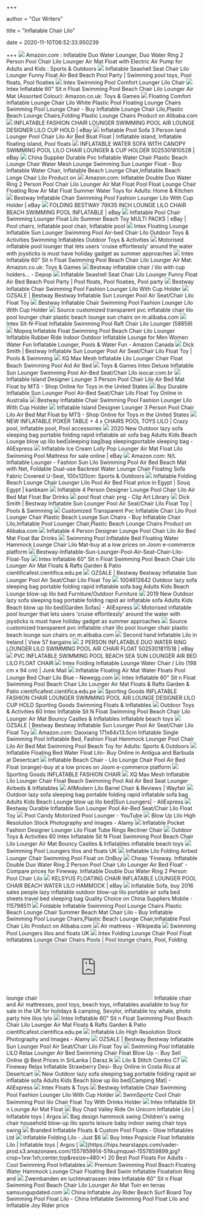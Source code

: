+++
        
author = "Our Writers"
        
title = "Inflatable Chair Lilo"
        
date = 2020-11-10T06:52:33.950239
        
+++
[ ![](https://images-na.ssl-images-amazon.com/images/I/61h8ZFKMJpL._AC_SX425_.jpg)](https://images-na.ssl-images-amazon.com/images/I/61h8ZFKMJpL._AC_SX425_.jpg) Amazon.com : Inflatable Duo Water Lounger, Duo Water Ring 2 Person Pool Chair  Lilo Lounger Air Mat Float with Electric Air Pump for Adults and Kids :  Sports & Outdoors
[ ![](https://i.pinimg.com/originals/b9/20/a7/b920a77eaf83e667ef058538ffe8b78f.jpg)](https://i.pinimg.com/originals/b9/20/a7/b920a77eaf83e667ef058538ffe8b78f.jpg) Inflatable Seashell Seat Chair Lilo Lounger Funny Float Air Bed Beach Pool  Party | Swimming pool toys, Pool floats, Pool floaties
[ ![](https://cdn11.bigcommerce.com/s-fkhd5nhp/images/stencil/1280x1280/products/1033/3105/comfort__67108.1403517794.jpg?c=2)](https://cdn11.bigcommerce.com/s-fkhd5nhp/images/stencil/1280x1280/products/1033/3105/comfort__67108.1403517794.jpg?c=2) Intex Swimming Pool Comfort Lounger Lilo Chair
[ ![](https://images-na.ssl-images-amazon.com/images/I/811gxkfyyKL._AC_SL1500_.jpg)](https://images-na.ssl-images-amazon.com/images/I/811gxkfyyKL._AC_SL1500_.jpg) Intex Inflatable 60" Sit n Float Swimming Pool Beach Chair Lilo Lounger Air  Mat (Assorted Colour): Amazon.co.uk: Toys & Games
[ ![](https://sc01.alicdn.com/kf/H093554188946482cacca019136c7057d8.jpg_350x350.jpg)](https://sc01.alicdn.com/kf/H093554188946482cacca019136c7057d8.jpg_350x350.jpg) Floating Comfort Inflatable Lounge Chair Lilo White Plastic Pool Floating  Lounge Chairs Swimming Pool Lounge Chair - Buy Inflatable Lounge Chair Lilo,Plastic  Beach Lounge Chairs,Folding Plastic Lounge Chairs Product on Alibaba.com
[ ![](https://images.sashtime.co.uk/test1/81061.jpg)](https://images.sashtime.co.uk/test1/81061.jpg) INFLATABLE FASHION CHAIR LOUNGER SWIMMING POOL AIR LOUNGE DESIGNER LILO CUP  HOLD | eBay
[ ![](https://i.pinimg.com/originals/90/f6/03/90f603299e50d35b44fffe6e677fdddc.jpg)](https://i.pinimg.com/originals/90/f6/03/90f603299e50d35b44fffe6e677fdddc.jpg) Inflatable PooI Sofa 3 Person land Lounger Pool Chair Lilo Air Bed Boat  Float | Inflatable island, Inflatable floating island, Pool floats
[ ![](https://i.ebayimg.com/images/g/62gAAOSwy9VdTbg2/s-l300.jpg)](https://i.ebayimg.com/images/g/62gAAOSwy9VdTbg2/s-l300.jpg) INFLATABLE WATER SOFA WITH CANOPY SWIMMING POOL LILO CHAIR LOUNGER & CUP  HOLDER 5025301810528 | eBay
[ ![](https://sc01.alicdn.com/kf/HTB1VS4lHVXXXXcCXpXXq6xXFXXXQ/223147478/HTB1VS4lHVXXXXcCXpXXq6xXFXXXQ.jpg)](https://sc01.alicdn.com/kf/HTB1VS4lHVXXXXcCXpXXq6xXFXXXQ/223147478/HTB1VS4lHVXXXXcCXpXXq6xXFXXXQ.jpg) China Supplier Durable Pvc Inflatable Water Chair Plastic Beach Lounge Chair  Water Mesh Lounge Swimming Sun Lounger Float - Buy Inflatable Water Chair, Inflatable Beach Lounge Chair,Inflatable Beach Longe Chair Lilo Product on
[ ![](https://images-na.ssl-images-amazon.com/images/I/51XM5rJkx-L._AC_SX522_.jpg)](https://images-na.ssl-images-amazon.com/images/I/51XM5rJkx-L._AC_SX522_.jpg) Amazon.com: Inflatable Double Duo Water Ring 2 Person Pool Chair Lilo  Lounger Air Mat Float Pool Float Lounge Chair Floating Row Air Mat Float  Summer Water Toys for Adults: Home & Kitchen
[ ![](https://i.ebayimg.com/images/g/hkwAAOSwe7ZcWaLz/s-l300.jpg)](https://i.ebayimg.com/images/g/hkwAAOSwe7ZcWaLz/s-l300.jpg) Bestway Inflatable Chair Swimming Pool Fashion Lounger Lilo With Cup Holder  | eBay
[ ![](https://i.ebayimg.com/images/g/z40AAOSwoMFeAMzs/s-l300.jpg)](https://i.ebayimg.com/images/g/z40AAOSwoMFeAMzs/s-l300.jpg) FOLDING BESTWAY 79X35 INCH LOUNGE LILO CHAIR BEACH SWIMMING POOL INFLATABLE  | eBay
[ ![](https://i.pinimg.com/originals/95/2b/f6/952bf6cee58b74817dd257a321b3790e.jpg)](https://i.pinimg.com/originals/95/2b/f6/952bf6cee58b74817dd257a321b3790e.jpg) Inflatable Pool Chair Swimming Lounger Float Lilo Summer Beach Toy MULTI  PACKS | eBay | Pool chairs, Inflatable pool chair, Inflatable pool
[ ![](https://i.pinimg.com/originals/f7/0f/05/f70f054ce6c7076e371a04401afcb666.jpg)](https://i.pinimg.com/originals/f7/0f/05/f70f054ce6c7076e371a04401afcb666.jpg) Intex Floating Lounge Inflatable Sun Lounger Swimming Pool Air-bed Chair  Lilo Outdoor Toys & Activities Swimming Inflatables Outdoor Toys &  Activities
[ ![](https://www.thesun.co.uk/wp-content/uploads/2019/04/NINTCHDBPICT000483225965-e1555328265665.jpg)](https://www.thesun.co.uk/wp-content/uploads/2019/04/NINTCHDBPICT000483225965-e1555328265665.jpg) Motorised inflatable pool lounger that lets users 'cruise effortlessly'  around the water with joysticks is must have holiday gadget as summer  approaches
[ ![](https://images-na.ssl-images-amazon.com/images/I/91oHxgQvZxL._AC_SX355_.jpg)](https://images-na.ssl-images-amazon.com/images/I/91oHxgQvZxL._AC_SX355_.jpg) Intex Inflatable 60" Sit n Float Swimming Pool Beach Chair Lilo Lounger Air  Mat: Amazon.co.uk: Toys & Games
[ ![](https://d2h1pu99sxkfvn.cloudfront.net/b0/3796920/512854115_5RUJ2Zv6Lr/P0.jpg)](https://d2h1pu99sxkfvn.cloudfront.net/b0/3796920/512854115_5RUJ2Zv6Lr/P0.jpg) Bestway inflatable chair / lilo with cup holders... - Depop
[ ![](https://i.pinimg.com/originals/b4/58/87/b458877a036a9965b3942686778c6f55.jpg)](https://i.pinimg.com/originals/b4/58/87/b458877a036a9965b3942686778c6f55.jpg) Inflatable Seashell Seat Chair Lilo Lounger Funny Float Air Bed Beach Pool  Party | Pool floats, Pool floaties, Pool party
[ ![](https://m.media-amazon.com/images/I/51h-CLyR6AL._SR500,500_.jpg)](https://m.media-amazon.com/images/I/51h-CLyR6AL._SR500,500_.jpg) Bestway Inflatable Chair Swimming Pool Fashion Lounger Lilo With Cup Holder
[ ![](https://cdn.mysalemarketplace.com/v1/files/c07c843b-50ab-45ff-837e-534402e8388f/9d948fa4c0583abec744bc77a58ce3b7.jpg?profile=img&b)](https://cdn.mysalemarketplace.com/v1/files/c07c843b-50ab-45ff-837e-534402e8388f/9d948fa4c0583abec744bc77a58ce3b7.jpg?profile=img&b) OZSALE | Bestway Bestway Inflatable Sun Lounger Pool Air Seat/Chair Lilo  Float Toy
[ ![](https://images-na.ssl-images-amazon.com/images/I/71ckA2oII9L._SL1200_.jpg)](https://images-na.ssl-images-amazon.com/images/I/71ckA2oII9L._SL1200_.jpg) Bestway Inflatable Chair Swimming Pool Fashion Lounger Lilo With Cup Holder
[ ![](https://sc02.alicdn.com/kf/H946889eb0da34a75a3577e0b4c1f3c3ah.jpg_640x640.jpg)](https://sc02.alicdn.com/kf/H946889eb0da34a75a3577e0b4c1f3c3ah.jpg_640x640.jpg) Source customized transparent pvc inflatable chair lilo pool lounger chair  plastic beach lounge sun chairs on m.alibaba.com
[ ![](https://cdn11.bigcommerce.com/s-fkhd5nhp/images/stencil/1280x1280/products/1368/4138/sit_n_float_yellow__07808.1426154481.jpg?c=2)](https://cdn11.bigcommerce.com/s-fkhd5nhp/images/stencil/1280x1280/products/1368/4138/sit_n_float_yellow__07808.1426154481.jpg?c=2) Intex Sit-N-Float Inflatable Swimming Pool Raft Chair Lilo Lounger (58859)
[ ![](https://images-na.ssl-images-amazon.com/images/I/61CJDS4RE9L._AC_SX466_.jpg)](https://images-na.ssl-images-amazon.com/images/I/61CJDS4RE9L._AC_SX466_.jpg) Mopoq Inflatable Float Swimming Pool Beach Chair Lilo Lounger Inflatable  Rubber Ride Indoor Outdoor Inflatable Lounge for Men Women Water Fun  Inflatable Lounger, Pools & Water Fun - Amazon Canada
[ ![](https://assets.kogan.com/images/new-aim/NAI-BW-FLOAT-43028/1-9f1048720e-bw-float-43028-99.jpg?auto=webp&canvas=1200%2C630&fit=bounds&height=630&quality=75&width=1200)](https://assets.kogan.com/images/new-aim/NAI-BW-FLOAT-43028/1-9f1048720e-bw-float-43028-99.jpg?auto=webp&canvas=1200%2C630&fit=bounds&height=630&quality=75&width=1200) Dick Smith | Bestway Inflatable Sun Lounger Pool Air Seat/Chair Lilo Float  Toy | Pools & Swimming
[ ![](https://images-na.ssl-images-amazon.com/images/I/61gEBtqoNZL._AC_SL1000_.jpg)](https://images-na.ssl-images-amazon.com/images/I/61gEBtqoNZL._AC_SL1000_.jpg) XQ Max Mesh Inflatable Lilo Lounger Chair Float Beach Swimming Pool Aid Air  Bed
[ ![](http://thumb1.zeppy.io/d/l400/pict/193278329382/jilong-strawberry-inflatable-pool-float-lounger-lilo-mattress-air-bed-water-fun)](http://thumb1.zeppy.io/d/l400/pict/193278329382/jilong-strawberry-inflatable-pool-float-lounger-lilo-mattress-air-bed-water-fun) Toys & Games Intex Deluxe Inflatable Sun Lounger Swimming Pool Air-Bed Seat/Chair  Lilo isocar.com.br
[ ![](https://cdn-o.fishpond.com/0063/909/537/183103954/original.jpeg)](https://cdn-o.fishpond.com/0063/909/537/183103954/original.jpeg) Inflatable Island Designer Lounger 3 Person Pool Chair Lilo Air Bed Mat  Float by MTS - Shop Online for Toys in the United States
[ ![](https://cdn.shopify.com/s/files/1/1293/8737/products/BW-FLOAT-43028-06_560X560.jpg?v=1583499390)](https://cdn.shopify.com/s/files/1/1293/8737/products/BW-FLOAT-43028-06_560X560.jpg?v=1583499390) Buy Durable Inflatable Sun Lounger Pool Air-Bed Seat/Chair Lilo Float Toy  Online in Australia
[ ![](http://thumb1.zeppy.io/d/l400/pict/392578805147/inflatable-floating-water-hammock-float-pool-lounge-bed-swimming-chair-beach-da)](http://thumb1.zeppy.io/d/l400/pict/392578805147/inflatable-floating-water-hammock-float-pool-lounge-bed-swimming-chair-beach-da) Bestway Inflatable Chair Swimming Pool Fashion Lounger Lilo With Cup Holder
[ ![](https://cdn-o.fishpond.com/0063/909/537/183103955/original.jpeg)](https://cdn-o.fishpond.com/0063/909/537/183103955/original.jpeg) Inflatable Island Designer Lounger 3 Person Pool Chair Lilo Air Bed Mat  Float by MTS - Shop Online for Toys in the United States
[ ![](https://i.pinimg.com/474x/4c/db/ab/4cdbab926e24c422139e822e6e368b1e--poker-table-card-tables.jpg)](https://i.pinimg.com/474x/4c/db/ab/4cdbab926e24c422139e822e6e368b1e--poker-table-card-tables.jpg) NEW INFLATABLE POKER TABLE + 4 x CHAIRS POOL TOYS LILO | Crazy pool,  Inflatable pool, Pool accessories
[ ![](http://ae01.alicdn.com/kf/HTB1KhIwaV9gSKJjSspbq6zeNXXaK.jpg_q50.jpg)](http://ae01.alicdn.com/kf/HTB1KhIwaV9gSKJjSspbq6zeNXXaK.jpg_q50.jpg) 2020 New Outdoor lazy sofa sleeping bag portable folding rapid inflatable  air sofa bag Adults Kids Beach Lounge blow up lilo bed|sleeping bag|bag  sleepingportable sleeping bag - AliExpress
[ ![](https://i.ebayimg.com/images/g/--oAAOSwxoxfH~nl/s-l640.jpg)](https://i.ebayimg.com/images/g/--oAAOSwxoxfH~nl/s-l640.jpg) Inflatable Ice Cream Lolly Pop Lounger Air Mat Float Lilo Swimming Pool  Mattress for sale online | eBay
[ ![](https://images-na.ssl-images-amazon.com/images/I/51lO01CPdeL._AC_SX425_.jpg)](https://images-na.ssl-images-amazon.com/images/I/51lO01CPdeL._AC_SX425_.jpg) Amazon.com: N/L Inflatable Lounger - Fashion Sun Lilo Swimming Pool Air Bed  Beach Mat with Net, Foldable Dual-use Backrest Water Lounge Chair Floating  Sofa Fabric Covered U-Seat, 100x120cm: Sports & Outdoors
[ ![](https://cf2.s3.souqcdn.com/item/2017/08/30/23/94/13/01/item_XL_23941301_34820444.jpg)](https://cf2.s3.souqcdn.com/item/2017/08/30/23/94/13/01/item_XL_23941301_34820444.jpg) Inflatable Folding Beach Lounge Chair Lounger Lilo Pool Air Bed Float price  in Egypt | Souq Egypt | kanbkam
[ ![](http://inflatableswimminggroup.com/images/Inflatable-4-Person-Designer-Lounge-Pool-Chair-Lilo-Air-Bed-Mat-Float-Bar-Drinks-01-smzm.jpg)](http://inflatableswimminggroup.com/images/Inflatable-4-Person-Designer-Lounge-Pool-Chair-Lilo-Air-Bed-Mat-Float-Bar-Drinks-01-smzm.jpg) Inflatable 4 Person Designer Lounge Pool Chair Lilo Air Bed Mat Float Bar  Drinks
[ ![](http://clipart-library.com/images/dT9XozEBc.jpg)](http://clipart-library.com/images/dT9XozEBc.jpg) pool float chair png - Clip Art Library
[ ![](https://assets.kogan.com/images/new-aim/NAI-BW-FLOAT-43028/8-f765348b63-bw-float-43028-06.jpg?auto=webp&canvas=753%2C502&fit=bounds&height=502&quality=75&width=753)](https://assets.kogan.com/images/new-aim/NAI-BW-FLOAT-43028/8-f765348b63-bw-float-43028-06.jpg?auto=webp&canvas=753%2C502&fit=bounds&height=502&quality=75&width=753) Dick Smith | Bestway Inflatable Sun Lounger Pool Air Seat/Chair Lilo Float  Toy | Pools & Swimming
[ ![](https://sc01.alicdn.com/kf/HTB1HmqHIXXXXXazXVXXq6xXFXXX3/223147478/HTB1HmqHIXXXXXazXVXXq6xXFXXX3.jpg)](https://sc01.alicdn.com/kf/HTB1HmqHIXXXXXazXVXXq6xXFXXX3/223147478/HTB1HmqHIXXXXXazXVXXq6xXFXXX3.jpg) Customized Transparent Pvc Inflatable Chair Lilo Pool Lounger Chair Plastic  Beach Lounge Sun Chairs - Buy Inflatable Chair Lilo,Inflatable Pool Lounger  Chair,Plastic Beach Lounge Chairs Product on Alibaba.com
[ ![](http://inflatableswimminggroup.com/images/Inflatable-4-Person-Designer-Lounge-Pool-Chair-Lilo-Air-Bed-Mat-Float-Bar-Drinks-02-of.jpg)](http://inflatableswimminggroup.com/images/Inflatable-4-Person-Designer-Lounge-Pool-Chair-Lilo-Air-Bed-Mat-Float-Bar-Drinks-02-of.jpg) Inflatable 4 Person Designer Lounge Pool Chair Lilo Air Bed Mat Float Bar  Drinks
[ ![](https://img.joomcdn.net/4d859919535a698d2730fb45b8126961aec8437d_original.jpeg)](https://img.joomcdn.net/4d859919535a698d2730fb45b8126961aec8437d_original.jpeg) Swimming Pool Inflatable Bed Floating Water Hammock Lounge Chair Lilo  Mat-buy at a low prices on Joom e-commerce platform
[ ![](https://img.tradingpost.com.au/9JZ3LWVQ/3W638F/K9JL-Boxed640x480.jpg)](https://img.tradingpost.com.au/9JZ3LWVQ/3W638F/K9JL-Boxed640x480.jpg) Bestway-Inflatable-Sun-Lounger-Pool-Air-Seat-Chair-Lilo-Float-Toy
[ ![](https://i.ebayimg.com/00/s/NTAwWDUwMA==/z/0SMAAOSwxM1dMeQi/$_1.JPG)](https://i.ebayimg.com/00/s/NTAwWDUwMA==/z/0SMAAOSwxM1dMeQi/$_1.JPG) Intex Inflatable 60" Sit n Float Swimming Pool Beach Chair Lilo Lounger Air  Mat Floats & Rafts Garden & Patio cientificafest.cientifica.edu.pe
[ ![](https://cdn.mysalemarketplace.com/v1/files/c07c843b-50ab-45ff-837e-534402e8388f/8354aa88bd66362c72d9dbef0bafd707.jpg?profile=img&b)](https://cdn.mysalemarketplace.com/v1/files/c07c843b-50ab-45ff-837e-534402e8388f/8354aa88bd66362c72d9dbef0bafd707.jpg?profile=img&b) OZSALE | Bestway Bestway Inflatable Sun Lounger Pool Air Seat/Chair Lilo  Float Toy
[ ![](https://cdn.substack.com/image/fetch/f_auto,q_auto:good,fl_progressive:steep/https%3A%2F%2Fbucketeer-e05bbc84-baa3-437e-9518-adb32be77984.s3.amazonaws.com%2Fpublic%2Fimages%2F179f28fb-659d-405f-84c7-18d5ca8ba5eb_800x800.jpeg)](https://cdn.substack.com/image/fetch/f_auto,q_auto:good,fl_progressive:steep/https%3A%2F%2Fbucketeer-e05bbc84-baa3-437e-9518-adb32be77984.s3.amazonaws.com%2Fpublic%2Fimages%2F179f28fb-659d-405f-84c7-18d5ca8ba5eb_800x800.jpeg) 1004612642 Outdoor lazy sofa sleeping bag portable folding rapid inflatable  sofa bag Adults Kids Beach Lounge blow-up lilo bed Furniture/Outdoor  Furniture
[ ![](https://ae01.alicdn.com/kf/HTB1.M5jL9rqK1RjSZK9q6xyypXa0/2019-New-Outdoor-lazy-sofa-sleeping-bag-portable-folding-rapid-air-inflatable-sofa-Adults-Kids-Beach.jpg_960x960.jpg)](https://ae01.alicdn.com/kf/HTB1.M5jL9rqK1RjSZK9q6xyypXa0/2019-New-Outdoor-lazy-sofa-sleeping-bag-portable-folding-rapid-air-inflatable-sofa-Adults-Kids-Beach.jpg_960x960.jpg) 2019 New Outdoor lazy sofa sleeping bag portable folding rapid air  inflatable sofa Adults Kids Beach blow up lilo bed|Garden Sofas| -  AliExpress
[ ![](https://www.thesun.co.uk/wp-content/uploads/2019/04/NINTCHDBPICT000483225966-e1555328322392.jpg)](https://www.thesun.co.uk/wp-content/uploads/2019/04/NINTCHDBPICT000483225966-e1555328322392.jpg) Motorised inflatable pool lounger that lets users 'cruise effortlessly'  around the water with joysticks is must have holiday gadget as summer  approaches
[ ![](http://g02.s.alicdn.com/kf/HTB1WA59IXXXXXavXpXXq6xXFXXXW/223147478/HTB1WA59IXXXXXavXpXXq6xXFXXXW.jpg)](http://g02.s.alicdn.com/kf/HTB1WA59IXXXXXavXpXXq6xXFXXXW/223147478/HTB1WA59IXXXXXavXpXXq6xXFXXXW.jpg) Source customized transparent pvc inflatable chair lilo pool lounger chair  plastic beach lounge sun chairs on m.alibaba.com
[ ![](https://www.for-sale.ie/sh-img/product_image_119_3_24_14_37_55_inflatable%2Blilo.jpg)](https://www.for-sale.ie/sh-img/product_image_119_3_24_14_37_55_inflatable%2Blilo.jpg) Second hand Inflatable Lilo in Ireland | View 57 bargains
[ ![](https://i.ebayimg.com/images/g/XWoAAOSwJ9RdTboC/s-l300.jpg)](https://i.ebayimg.com/images/g/XWoAAOSwJ9RdTboC/s-l300.jpg) 2 PERSON INFLATABLE DUO WATER RING LOUNGER LILO SWIMMING POOL AIR CHAIR  FLOAT 5025301811518 | eBay
[ ![](https://m.media-amazon.com/images/I/61IGkvlFPwL._SR500,500_.jpg)](https://m.media-amazon.com/images/I/61IGkvlFPwL._SR500,500_.jpg) PVC INFLATABLE SWIMMING POOL BEACH SEA SUN LOUNGER AIR BED LILO FLOAT CHAIR
[ ![](https://junkmailimages.blob.core.windows.net/large/705c0c4ce94c431aa125dd007baef530.jpg)](https://junkmailimages.blob.core.windows.net/large/705c0c4ce94c431aa125dd007baef530.jpg) Intex Folding Inflatable Lounge Water Chair / Lilo (198 cm x 94 cm) | Junk  Mail
[ ![](https://c1.neweggimages.com/ProductImage/AM5VD200616LEDH4.jpg)](https://c1.neweggimages.com/ProductImage/AM5VD200616LEDH4.jpg) Inflatable Floating Air Mat Water Floats Pool Lounge Bed Chair Lilo Blue -  Newegg.com
[ ![](https://images-na.ssl-images-amazon.com/images/I/7175LSz3oGL._SL1500_.jpg)](https://images-na.ssl-images-amazon.com/images/I/7175LSz3oGL._SL1500_.jpg) Intex Inflatable 60" Sit n Float Swimming Pool Beach Chair Lilo Lounger Air  Mat Floats & Rafts Garden & Patio cientificafest.cientifica.edu.pe
[ ![](https://s3-eu-west-1.amazonaws.com/images.linnlive.com/38935d6c7534f8ba39b9f613ceef1888/f795e0a9-fc1c-4250-9d76-dfffc0ad2aab.jpg)](https://s3-eu-west-1.amazonaws.com/images.linnlive.com/38935d6c7534f8ba39b9f613ceef1888/f795e0a9-fc1c-4250-9d76-dfffc0ad2aab.jpg) Sporting Goods INFLATABLE FASHION CHAIR LOUNGER SWIMMING POOL AIR LOUNGE  DESIGNER LILO CUP HOLD Sporting Goods Swimming Floats & Inflatables
[ ![](https://i.ebayimg.com/00/s/NDIzWDY0MA==/z/G38AAOxyc2pTZWGv/$_1.JPG)](https://i.ebayimg.com/00/s/NDIzWDY0MA==/z/G38AAOxyc2pTZWGv/$_1.JPG) Outdoor Toys & Activities 60 Intex Inflatable Sit N Float Swimming Pool  Beach Chair Lilo Lounger Air Mat Bouncy Castles & Inflatables inflatable  beach toys
[ ![](https://cdn.mysalemarketplace.com/v1/files/c07c843b-50ab-45ff-837e-534402e8388f/ec8f3b33cb71b24829559073e46fa7d1.jpg?profile=img&b)](https://cdn.mysalemarketplace.com/v1/files/c07c843b-50ab-45ff-837e-534402e8388f/ec8f3b33cb71b24829559073e46fa7d1.jpg?profile=img&b) OZSALE | Bestway Bestway Inflatable Sun Lounger Pool Air Seat/Chair Lilo  Float Toy
[ ![](https://images-na.ssl-images-amazon.com/images/I/61w7qALJVUL._AC_SL1001_.jpg)](https://images-na.ssl-images-amazon.com/images/I/61w7qALJVUL._AC_SL1001_.jpg) Amazon.com: Daoxiang 171x64x13.5cm Inflatable Single Swimming Pool  Inflatable Bed, Fashion Float Hammock Lounger Pool Chair Lilo Air Bed Mat  Swimming Pool Beach Toy for Adults: Sports & Outdoors
[ ![](https://images-na.ssl-images-amazon.com/images/I/61F5uqUab8L.jpg)](https://images-na.ssl-images-amazon.com/images/I/61F5uqUab8L.jpg) Inflatable Floating Bed Water Float Lilo- Buy Online in Antigua and Barbuda  at Desertcart
[ ![](https://img.joomcdn.net/b35e67ebb0598a1e765715eeedc8f256a37d7da2_400_400.jpeg)](https://img.joomcdn.net/b35e67ebb0598a1e765715eeedc8f256a37d7da2_400_400.jpeg) Inflatable Beach Chair - Lilo Lounge Chair Pool Air Bed Float (orange)-buy  at a low prices on Joom e-commerce platform
[ ![](https://images-na.ssl-images-amazon.com/images/I/81o0g280zmL._SL1500_.jpg)](https://images-na.ssl-images-amazon.com/images/I/81o0g280zmL._SL1500_.jpg) Sporting Goods INFLATABLE FASHION CHAIR
[ ![](https://images-na.ssl-images-amazon.com/images/I/81hSggETzHL._AC_SL1500_.jpg)](https://images-na.ssl-images-amazon.com/images/I/81hSggETzHL._AC_SL1500_.jpg) XQ Max Mesh Inflatable Lilo Lounger Chair Float Beach Swimming Pool Aid Air  Bed Seat Lounger Airbeds & Inflatables
[ ![](https://secure.img1-fg.wfcdn.com/im/86087770/resize-h800-w800%5Ecompr-r85/9492/94925060/Lilo+Barrel+Chair.jpg)](https://secure.img1-fg.wfcdn.com/im/86087770/resize-h800-w800%5Ecompr-r85/9492/94925060/Lilo+Barrel+Chair.jpg) AllModern Lilo Barrel Chair & Reviews | Wayfair
[ ![](https://ae01.alicdn.com/kf/HTB1QHntcvWG3KVjSZFgq6zTspXaM.jpg_q50.jpg)](https://ae01.alicdn.com/kf/HTB1QHntcvWG3KVjSZFgq6zTspXaM.jpg_q50.jpg) Outdoor lazy sofa sleeping bag portable folding rapid inflatable sofa bag  Adults Kids Beach Lounge blow up lilo bed|Sun Loungers| - AliExpress
[ ![](https://www.yestobuy.com.au/assets/alt_5/BW-FLOAT-43028.jpg?20200707053448)](https://www.yestobuy.com.au/assets/alt_5/BW-FLOAT-43028.jpg?20200707053448) Bestway Durable Inflatable Sun Lounger Pool Air-Bed Seat/Chair Lilo Float  Toy
[ ![](https://i.ytimg.com/vi/XJNE2zMS7kg/maxresdefault.jpg)](https://i.ytimg.com/vi/XJNE2zMS7kg/maxresdefault.jpg) Pool Candy Motorized Pool Lounger - YouTube
[ ![](https://c8.alamy.com/comp/C9AT92/inflatable-plastic-blow-up-beach-toys-toy-inflatables-lilo-lilos-C9AT92.jpg)](https://c8.alamy.com/comp/C9AT92/inflatable-plastic-blow-up-beach-toys-toy-inflatables-lilo-lilos-C9AT92.jpg) Blow Up Lilo High Resolution Stock Photography and Images - Alamy
[ ![](https://i.pinimg.com/originals/b8/fa/23/b8fa2320e4aeefb75596aca0416c82b8.jpg)](https://i.pinimg.com/originals/b8/fa/23/b8fa2320e4aeefb75596aca0416c82b8.jpg) Inflatable Pocket Fashion Designer Lounger Lilo Float Tube Rings Recliner  Chair
[ ![](https://m.media-amazon.com/images/I/61SlLfqmOhL.jpg)](https://m.media-amazon.com/images/I/61SlLfqmOhL.jpg) Outdoor Toys & Activities 60 Intex Inflatable Sit N Float Swimming Pool  Beach Chair Lilo Lounger Air Mat Bouncy Castles & Inflatables inflatable  beach toys
[ ![](https://www.jacksons-camping.co.uk/swimming/images/bestway/bestway-43055-double-beachbed.jpeg)](https://www.jacksons-camping.co.uk/swimming/images/bestway/bestway-43055-double-beachbed.jpeg) Swimming Pool Loungers lilos and floats UK
[ ![](https://assets.onbuy.com/i13/product/f7e2d2a717a74378941fd20b7ac196b9-l61517677/inflatable-lilo-folding-airbed-lounger-chair-swimming-pool-float.jpg)](https://assets.onbuy.com/i13/product/f7e2d2a717a74378941fd20b7ac196b9-l61517677/inflatable-lilo-folding-airbed-lounger-chair-swimming-pool-float.jpg) Inflatable Lilo Folding Airbed Lounger Chair Swimming Pool Float on OnBuy
[ ![](https://m.media-amazon.com/images/I/61xpV+A1iYL._AC_SS400_.jpg)](https://m.media-amazon.com/images/I/61xpV+A1iYL._AC_SS400_.jpg)  Cheap 'Fineway. Inflatable Double Duo Water Ring 2 Person Pool Chair Lilo  Lounger Air Bed Float' - Compare prices for Fineway. Inflatable Double Duo  Water Ring 2 Person Pool Chair Lilo
[ ![](https://www.savvysurf.co.uk/images/products/Kelsyus-Floating-Chair-Inflatable-Pool-Chair-and-Beach-Lounger_1245.jpg)](https://www.savvysurf.co.uk/images/products/Kelsyus-Floating-Chair-Inflatable-Pool-Chair-and-Beach-Lounger_1245.jpg) KELSYUS FLOATING CHAIR INFLATABLE LOUNGER POOL CHAIR BEACH WATER LILO  HAMMOCK | eBay
[ ![](https://timg.china.cn/3/1_561_27480_800_800.jpg)](https://timg.china.cn/3/1_561_27480_800_800.jpg) Inflatable Sofa, buy 2016 sales people lazy inflatable outdoor blow-up lilo  portable air sofa bed sheets travel bed sleeping bag Quality Choice on  China Suppliers Mobile - 115798511
[ ![](https://sc01.alicdn.com/kf/HTB1xXN4HFXXXXa6apXXq6xXFXXXK.jpg)](https://sc01.alicdn.com/kf/HTB1xXN4HFXXXXa6apXXq6xXFXXXK.jpg) Foldable Inflatable Swimming Pool Lounge Chairs Plastic Beach Lounge Chair  Summer Beach Mat Chair Lilo - Buy Inflatable Swimming Pool Lounge Chairs,Plastic  Beach Lounge Chair,Inflatable Pool Chair Lilo Product on Alibaba.com
[ ![](https://upload.wikimedia.org/wikipedia/commons/5/57/Guest_Bed_Type_Air_Mattress_With_Fake_Felt.jpg)](https://upload.wikimedia.org/wikipedia/commons/5/57/Guest_Bed_Type_Air_Mattress_With_Fake_Felt.jpg) Air mattress - Wikipedia
[ ![](https://www.jacksons-camping.co.uk/swimming/images/inflatables/double_fun_58877.jpg)](https://www.jacksons-camping.co.uk/swimming/images/inflatables/double_fun_58877.jpg) Swimming Pool Loungers lilos and floats UK
[ ![](https://i.pinimg.com/originals/89/bd/e4/89bde46ff585a6515d05e467936b7994.jpg)](https://i.pinimg.com/originals/89/bd/e4/89bde46ff585a6515d05e467936b7994.jpg) Intex Folding Lounge Chair Pool Float Inflatables Lounge Chair Chairs Pools  | Pool lounge chairs, Pool, Folding lounge chair
[ ![](http://www.jungleboffin.com/image.php?h=273&src=http://www.antibes.co.uk/inflatables/newdouble.jpg)](http://www.jungleboffin.com/image.php?h=273&src=http://www.antibes.co.uk/inflatables/newdouble.jpg) Inflatable chair and Air mattresses, pool toys, beach toys, inflatables  available to buy for sale in the UK for holidays & camping, Sevylor,  inflatable toy whale, photo party hire lilos lylo
[ ![](https://images-na.ssl-images-amazon.com/images/I/51ZzIOUprpL.jpg)](https://images-na.ssl-images-amazon.com/images/I/51ZzIOUprpL.jpg) Intex Inflatable 60" Sit n Float Swimming Pool Beach Chair Lilo Lounger Air  Mat Floats & Rafts Garden & Patio cientificafest.cientifica.edu.pe
[ ![](https://c8.alamy.com/comp/2CC2HDK/a-girl-reading-a-book-while-floating-on-an-inflatable-lilo-in-an-infinity-pool-with-sea-views-lefkada-ionian-islands-greece-2CC2HDK.jpg)](https://c8.alamy.com/comp/2CC2HDK/a-girl-reading-a-book-while-floating-on-an-inflatable-lilo-in-an-infinity-pool-with-sea-views-lefkada-ionian-islands-greece-2CC2HDK.jpg) Inflatable Lilo High Resolution Stock Photography and Images - Alamy
[ ![](https://cdn.mysalemarketplace.com/v1/files/c07c843b-50ab-45ff-837e-534402e8388f/46de6a8ddfa96634c9bf34708e9078fc.jpg?profile=img&b)](https://cdn.mysalemarketplace.com/v1/files/c07c843b-50ab-45ff-837e-534402e8388f/46de6a8ddfa96634c9bf34708e9078fc.jpg?profile=img&b) OZSALE | Bestway Bestway Inflatable Sun Lounger Pool Air Seat/Chair Lilo  Float Toy
[ ![](https://static-01.daraz.lk/p/e117ccbc5b6c337ffc1d158585522b11.jpg_340x340q80.jpg_.webp)](https://static-01.daraz.lk/p/e117ccbc5b6c337ffc1d158585522b11.jpg_340x340q80.jpg_.webp) Swimming Pool Inflatable LILO Relax Lounger Air Bed Swimming Chair Float Blow  Up -: Buy Sell Online @ Best Prices in SriLanka | Daraz.lk
[ ![](https://www.baystatetent.com/image/cache/data/Inflatable/C7%20Combo/module-c7-lilo-500x500.jpg)](https://www.baystatetent.com/image/cache/data/Inflatable/C7%20Combo/module-c7-lilo-500x500.jpg) Lilo & Stitch Combo C7
[ ![](https://images-na.ssl-images-amazon.com/images/I/61o9c5v4uxL.jpg)](https://images-na.ssl-images-amazon.com/images/I/61o9c5v4uxL.jpg) Fineway Relax Inflatable Strawberry Desi- Buy Online in Costa Rica at  Desertcart
[ ![](https://ae01.alicdn.com/kf/HTB18kooaiHrK1Rjy0Flq6AsaFXaq/New-Outdoor-lazy-sofa-sleeping-bag-portable-folding-rapid-air-inflatable-sofa-Adults-Kids-Beach-blow.jpg_Q90.jpg_.webp)](https://ae01.alicdn.com/kf/HTB18kooaiHrK1Rjy0Flq6AsaFXaq/New-Outdoor-lazy-sofa-sleeping-bag-portable-folding-rapid-air-inflatable-sofa-Adults-Kids-Beach-blow.jpg_Q90.jpg_.webp) New Outdoor lazy sofa sleeping bag portable folding rapid air inflatable  sofa Adults Kids Beach blow up lilo bed|Camping Mat| - AliExpress
[ ![](https://cdn11.bigcommerce.com/s-u7yn5f7nmq/images/stencil/500x659/products/2683/4723/58894EP__63586.1548743387.jpg?c=2)](https://cdn11.bigcommerce.com/s-u7yn5f7nmq/images/stencil/500x659/products/2683/4723/58894EP__63586.1548743387.jpg?c=2) Intex Floats & Toys
[ ![](https://images-na.ssl-images-amazon.com/images/I/71AwjETxf1L._SY355_.jpg)](https://images-na.ssl-images-amazon.com/images/I/71AwjETxf1L._SY355_.jpg) Bestway Inflatable Chair Swimming Pool Fashion Lounger Lilo With Cup Holder
[ ![](https://galleryplus.ebayimg.com/ws/web/312755948133_1_20_1.jpg)](https://galleryplus.ebayimg.com/ws/web/312755948133_1_20_1.jpg) SwimSportz Cool Chair Swimming Pool lilo Chair Float Toy With Drinks Holder
[ ![](https://www.ukbuyzone.co.uk/ekmps/shops/ebuyzone/images/intex-inflatable-sit-n-lounge-air-mat-float-5876-p[ekm]600x624[ekm].jpg)](https://www.ukbuyzone.co.uk/ekmps/shops/ebuyzone/images/intex-inflatable-sit-n-lounge-air-mat-float-5876-p[ekm]600x624[ekm].jpg) Intex Inflatable Sit n Lounge Air Mat Float
[ ![](https://media.4rgos.it/i/Argos/2654306_R_Z002A?w=750&h=440&qlt=70)](https://media.4rgos.it/i/Argos/2654306_R_Z002A?w=750&h=440&qlt=70) Buy Chad Valley Ride On Unicorn Inflatable Lilo | Inflatable toys | Argos
[ ![](https://www.gyoby.com/wp-content/uploads/2019/04/46179-30322f.jpg)](https://www.gyoby.com/wp-content/uploads/2019/04/46179-30322f.jpg) Bag design hammock swing Children's swing chair household blow-up lilo  sports leisure baby indoor swing chair toys swing
[ ![](https://www.glowinflatables.com/wp-content/uploads/2019/11/Giant-Inflatable-Swan-Lilo.jpg)](https://www.glowinflatables.com/wp-content/uploads/2019/11/Giant-Inflatable-Swan-Lilo.jpg) Branded Inflatable Floats & Custom Pool Floats - Glow Inflatables Ltd
[ ![](https://fiver.media/images/mu/2015/09/20/inflatable-folding-lilo-15426-2.jpg)](https://fiver.media/images/mu/2015/09/20/inflatable-folding-lilo-15426-2.jpg) Inflatable Folding Lilo - Just $6
[ ![](https://media.4rgos.it/i/Argos/8861090_R_Z001A?w=750&h=440&qlt=70)](https://media.4rgos.it/i/Argos/8861090_R_Z001A?w=750&h=440&qlt=70) Buy Intex Popsicle Float Inflatable Lilo | Inflatable toys | Argos
[ ![](https://hips.hearstapps.com/vader-prod.s3.amazonaws.com/1557859914-51tkujmquwl-1557859899.jpg?crop=1xw:1xh;center,top&resize=480:*)](https://hips.hearstapps.com/vader-prod.s3.amazonaws.com/1557859914-51tkujmquwl-1557859899.jpg?crop=1xw:1xh;center,top&resize=480:*) 20 Best Pool Floats For Adults - Cool Swimming Pool Inflatables
[ ![](https://m.media-amazon.com/images/I/51tvy+OBkAL.jpg)](https://m.media-amazon.com/images/I/51tvy+OBkAL.jpg) Premium Swimming Pool Beach Floating Water Hammock Lounge Chair Floating  Bed Swim Inflatable Floatation Ring and
[ ![](https://images-na.ssl-images-amazon.com/images/I/511sLyCW2YL._SY355_.jpg)](https://images-na.ssl-images-amazon.com/images/I/511sLyCW2YL._SY355_.jpg) Zwembanden en luchtmatrassen Intex Inflatable 60" Sit n Float Swimming Pool  Beach Chair Lilo Lounger Air Mat Tuin en terras samsungupdated.com
[ ![](https://image.made-in-china.com/43f34j00YwWaFdrgZubc/Inflatable-Joy-Rider-Beach-Surf-Board-Toy-Swimming-Pool-Float-Lilo.jpg)](https://image.made-in-china.com/43f34j00YwWaFdrgZubc/Inflatable-Joy-Rider-Beach-Surf-Board-Toy-Swimming-Pool-Float-Lilo.jpg) China Inflatable Joy Rider Beach Surf Board Toy Swimming Pool Float Lilo -  China Inflatable Swimming Pool Float Lilo and Inflatable Joy Rider price
